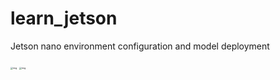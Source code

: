 # learn_jetson
<div id="top"></div>



Jetson nano environment configuration and model deployment

<img src="https://gitee.com/yin-qiyu/picbed/raw/master/img/jetson-nano-dev-kit-top-r6-HR-B01.png" alt="img" style="zoom:25%;" />

<img src="https://img-blog.csdnimg.cn/20191021154955558.png" alt="img" style="zoom:25%;" />
